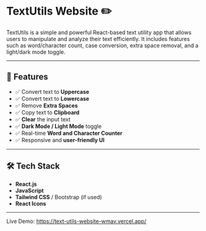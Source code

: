 # TextUtils Website ✏️

TextUtils is a simple and powerful React-based text utility app that allows users to manipulate and analyze their text efficiently. It includes features such as word/character count, case conversion, extra space removal, and a light/dark mode toggle.

---

## 🚀 Features

- ✅ Convert text to **Uppercase**
- ✅ Convert text to **Lowercase**
- ✅ Remove **Extra Spaces**
- ✅ Copy text to **Clipboard**
- ✅ **Clear** the input text
- ✅ **Dark Mode / Light Mode** toggle
- ✅ Real-time **Word and Character Counter**
- ✅ Responsive and **user-friendly UI**

---

## 🛠️ Tech Stack

- **React.js**
- **JavaScript**
- **Tailwind CSS** / Bootstrap (if used)
- **React Icons**

---

Live Demo: https://text-utils-website-wmav.vercel.app/
